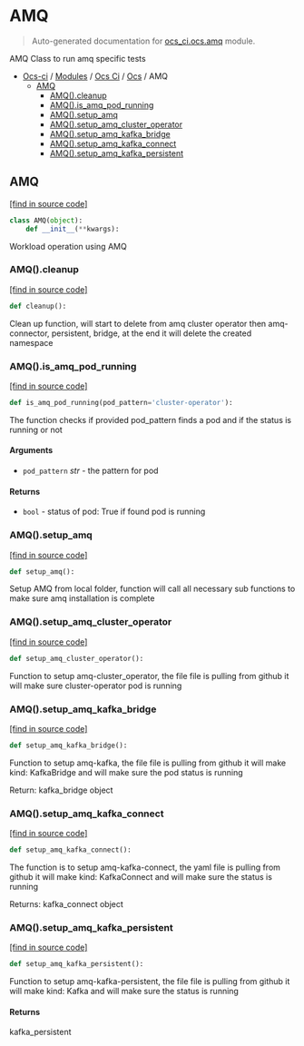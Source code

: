 # AMQ

> Auto-generated documentation for [ocs_ci.ocs.amq](https://github.com/gklein/ocs-ci/blob/master/ocs_ci/ocs/amq.py) module.

AMQ Class to run amq specific tests

- [Ocs-ci](../../README.md#ocs-ci) / [Modules](../../MODULES.md#ocs-ci-modules) / [Ocs Ci](../index.md#ocs-ci) / [Ocs](index.md#ocs) / AMQ
    - [AMQ](#amq)
        - [AMQ().cleanup](#amqcleanup)
        - [AMQ().is_amq_pod_running](#amqis_amq_pod_running)
        - [AMQ().setup_amq](#amqsetup_amq)
        - [AMQ().setup_amq_cluster_operator](#amqsetup_amq_cluster_operator)
        - [AMQ().setup_amq_kafka_bridge](#amqsetup_amq_kafka_bridge)
        - [AMQ().setup_amq_kafka_connect](#amqsetup_amq_kafka_connect)
        - [AMQ().setup_amq_kafka_persistent](#amqsetup_amq_kafka_persistent)

## AMQ

[[find in source code]](https://github.com/gklein/ocs-ci/blob/master/ocs_ci/ocs/amq.py#L20)

```python
class AMQ(object):
    def __init__(**kwargs):
```

Workload operation using AMQ

### AMQ().cleanup

[[find in source code]](https://github.com/gklein/ocs-ci/blob/master/ocs_ci/ocs/amq.py#L207)

```python
def cleanup():
```

Clean up function,
will start to delete from amq cluster operator
then amq-connector, persistent, bridge, at the end it will delete the created namespace

### AMQ().is_amq_pod_running

[[find in source code]](https://github.com/gklein/ocs-ci/blob/master/ocs_ci/ocs/amq.py#L103)

```python
def is_amq_pod_running(pod_pattern='cluster-operator'):
```

The function checks if provided pod_pattern finds a pod and if the status is running or not

#### Arguments

- `pod_pattern` *str* - the pattern for pod

#### Returns

- `bool` - status of pod: True if found pod is running

### AMQ().setup_amq

[[find in source code]](https://github.com/gklein/ocs-ci/blob/master/ocs_ci/ocs/amq.py#L195)

```python
def setup_amq():
```

Setup AMQ from local folder,
function will call all necessary sub functions to make sure amq installation is complete

### AMQ().setup_amq_cluster_operator

[[find in source code]](https://github.com/gklein/ocs-ci/blob/master/ocs_ci/ocs/amq.py#L80)

```python
def setup_amq_cluster_operator():
```

Function to setup amq-cluster_operator,
the file file is pulling from github
it will make sure cluster-operator pod is running

### AMQ().setup_amq_kafka_bridge

[[find in source code]](https://github.com/gklein/ocs-ci/blob/master/ocs_ci/ocs/amq.py#L175)

```python
def setup_amq_kafka_bridge():
```

Function to setup amq-kafka, the file file is pulling from github
it will make kind: KafkaBridge and will make sure the pod status is running

Return: kafka_bridge object

### AMQ().setup_amq_kafka_connect

[[find in source code]](https://github.com/gklein/ocs-ci/blob/master/ocs_ci/ocs/amq.py#L155)

```python
def setup_amq_kafka_connect():
```

The function is to setup amq-kafka-connect, the yaml file is pulling from github
it will make kind: KafkaConnect and will make sure the status is running

Returns: kafka_connect object

### AMQ().setup_amq_kafka_persistent

[[find in source code]](https://github.com/gklein/ocs-ci/blob/master/ocs_ci/ocs/amq.py#L134)

```python
def setup_amq_kafka_persistent():
```

Function to setup amq-kafka-persistent, the file file is pulling from github
it will make kind: Kafka and will make sure the status is running

#### Returns

kafka_persistent
